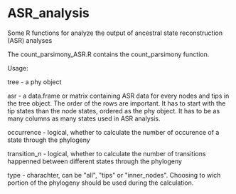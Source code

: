 # ASR_analysis
Some R functions for analyze the output of ancestral state reconstruction (ASR) analyses

The count_parsimony_ASR.R contains the count_parsimony function.

Usage:

tree - a phy object

asr - a data.frame or matrix containing ASR data for every nodes and tips in the tree object. The order of the rows are important. It has to start with the tip states than the node states, ordered as the phy object. It has to be as many columns as many states used in ASR analysis.

occurrence - logical, whether to calculate the number of occurence of a state through the phylogeny

transition_n - logical, whether to calculate the number of transitions happenned between different states through the phylogeny

type - charachter, can be "all", "tips" or "inner_nodes". Choosing to wich portion of the phylogeny should be used during the calculation.


